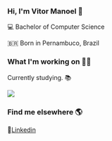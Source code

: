 ### Hi, I'm Vitor Manoel 👋

<p>💻 Bachelor of Computer Science </p>
<p> 🇧🇷 Born in Pernambuco, Brazil </p>

### What I'm working on 👨‍💻

<p> Currently studying. 📚</p>
<p> <img src="https://img.shields.io/static/v1?message=Java&color=#ff0000c1"/> </p>


### Find me elsewhere 🌎

💼[Linkedin](https://www.linkedin.com/in/vitormanoel/)
